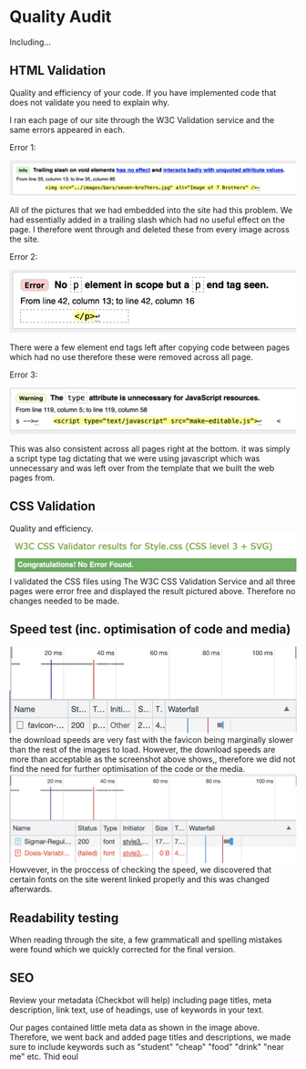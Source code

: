 # Quality Audit

Including...

## HTML Validation

Quality and efficiency of your code. If you have implemented code that does not validate you need to explain why.

I ran each page of our site through the W3C Validation service and the same errors appeared in each.

Error 1:

<img src="sp6-media/image-1.png" alt="Image of error 1">

All of the pictures that we had embedded into the site had this problem. We had essentially added in a trailing slash which had no useful effect on the page. I therefore went through and deleted these from every image across the site. 

Error 2:

<img src="sp6-media/image-2.png" alt="Image of error 2">

There were a few element end tags left after copying code between pages which had no use therefore these were removed across all page.

Error 3:

<img src="sp6-media/image-3.png" alt="Image of error 3">

This was also consistent across all pages right at the bottom. it was simply a script type tag dictating that we were using javascript which was unnecessary and was left over from the template that we built the web pages from.


## CSS Validation

Quality and efficiency.
<img src="sp6-media/Screenshot 2023-05-10 at 14.39.37.png" alt="Image of css validation">
I validated the CSS files using The W3C CSS Validation Service and all three pages were error free and displayed the result pictured above. Therefore no changes needed to be made.

## Speed test (inc. optimisation of code and media)

<img src="sp6-media/Screenshot 2023-05-10 at 15.54.24.png" alt="Image of css validation">
the download speeds are very fast with the favicon being marginally slower than the rest of the images to load. However, the download speeds are more than acceptable as the screenshot above shows,, therefore we did not find the need for further optimisation of the code or the media. 
<img src="sp6-media/Screenshot 2023-05-10 at 16.26.45.png" alt="Image of css validation">
Howvever, in the proccess of checking the speed, we discovered that certain fonts on the site werent linked properly and this was changed afterwards.

## Readability testing

When reading through the site, a few grammaticall and spelling mistakes were found which we quickly corrected for the final version.

## SEO

Review your metadata (Checkbot will help) including page titles, meta description, link text, use of headings, use of keywords in your text.

Our pages contained little meta data as shown in the image above. Therefore, we went back and added page titles and descriptions, we made sure to include keywords such as "student" "cheap" "food" "drink" "near me" etc. Thid eoul 
